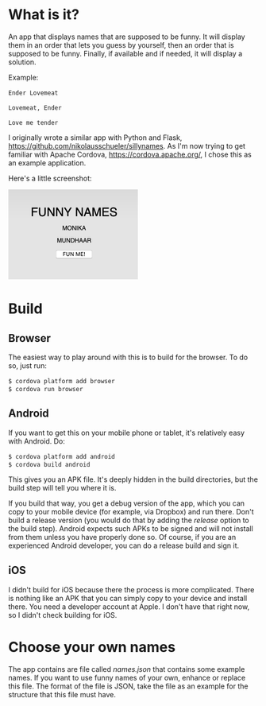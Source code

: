 What is it?
===========

An app that displays names that are supposed to be funny. It will display them in an
order that lets you guess by yourself, then an order that is supposed to be funny.
Finally, if available and if needed, it will display a solution.

Example:

```
Ender Lovemeat
```

```
Lovemeat, Ender
```

```
Love me tender
```

I originally wrote a similar app with Python and Flask,
https://github.com/nikolausschueler/sillynames. As I'm now trying to get
familiar with Apache Cordova, https://cordova.apache.org/, I chose this as an
example application.

Here's a little screenshot:

![Screenshot](./pics/screenshot.png)

Build
=====

Browser
-------

The easiest way to play around with this is to build for the browser. To do so,
just run:

```
$ cordova platform add browser
$ cordova run browser
```

Android
-------

If you want to get this on your mobile phone or tablet, it's relatively easy
with Android. Do:

```
$ cordova platform add android
$ cordova build android
```

This gives you an APK file. It's deeply hidden in the build directories, but the
build step will tell you where it is.

If you build that way, you get a debug version of the app, which you can copy to
your mobile device (for example, via Dropbox) and run there. Don't build a
release version (you would do that by adding the _release_ option to the build
step). Android expects such APKs to be signed and will not install from them
unless you have properly done so. Of course, if you are an experienced Android
developer, you can do a release build and sign it.

iOS
---

I didn't build for iOS because there the process is more complicated. There is
nothing like an APK that you can simply copy to your device and install there.
You need a developer account at Apple. I don't have that right now, so I didn't
check building for iOS.

Choose your own names
=====================

The app contains are file called _names.json_ that contains some example names.
If you want to use funny names of your own, enhance or replace this file. The
format of the file is JSON, take the file as an example for the structure that
this file must have.
